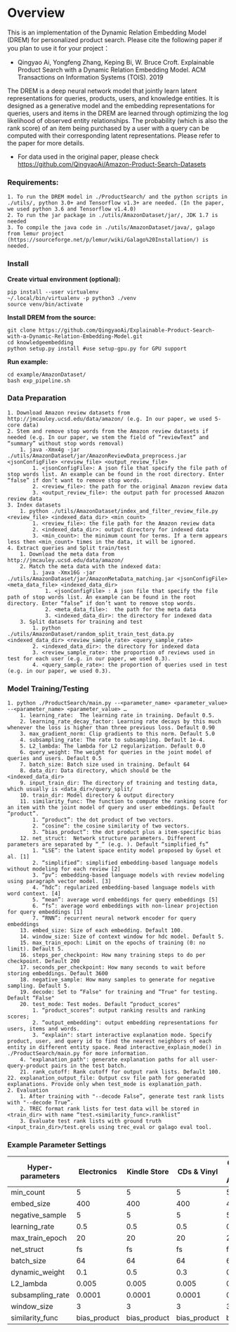 # Overview #
This is an implementation of the Dynamic Relation Embedding Model (DREM) for personalized product search. Please cite the following paper if you plan to use it for your project：
    
*	Qingyao Ai, Yongfeng Zhang, Keping Bi, W. Bruce Croft. Explainable Product Search with a Dynamic Relation Embedding Model. ACM Transactions on Information Systems (TOIS). 2019
    	
The DREM is a deep neural network model that jointly learn latent representations for queries, products, users, and knowledge entities. 
It is designed as a generative model and the embedding representations for queries, users and items in the DREM are learned through optimizing the log likelihood of observed entity relationships. 
The probability (which is also the rank score) of an item being purchased by a user with a query can be computed with their corresponding latent representations. 
Please refer to the paper for more details.

* For data used in the original paper, please check https://github.com/QingyaoAi/Amazon-Product-Search-Datasets

### Requirements: ###
    1. To run the DREM model in ./ProductSearch/ and the python scripts in ./utils/, python 3.0+ and Tensorflow v1.3+ are needed. (In the paper, we used python 3.6 and Tensorflow v1.4.0)
    2. To run the jar package in ./utils/AmazonDataset/jar/, JDK 1.7 is needed
    3. To compile the java code in ./utils/AmazonDataset/java/, galago from lemur project (https://sourceforge.net/p/lemur/wiki/Galago%20Installation/) is needed. 

### Install

**Create virtual environment (optional):**
```
pip install --user virtualenv
~/.local/bin/virtualenv -p python3 ./venv
source venv/bin/activate
```

**Install DREM from the source:**
```
git clone https://github.com/QingyaoAi/Explainable-Product-Search-with-a-Dynamic-Relation-Embedding-Model.git
cd knowledgeembedding
python setup.py install #use setup-gpu.py for GPU support
```

**Run example:**
```
cd example/AmazonDataset/
bash exp_pipeline.sh
```

### Data Preparation ###
    1. Download Amazon review datasets from http://jmcauley.ucsd.edu/data/amazon/ (e.g. In our paper, we used 5-core data)
    2. Stem and remove stop words from the Amazon review datasets if needed (e.g. In our paper, we stem the field of “reviewText” and “summary” without stop words removal)
        1. java -Xmx4g -jar ./utils/AmazonDataset/jar/AmazonReviewData_preprocess.jar <jsonConfigFile> <review_file> <output_review_file>
            1. <jsonConfigFile>: A json file that specify the file path of stop words list. An example can be found in the root directory. Enter “false” if don’t want to remove stop words. 
            2. <review_file>: the path for the original Amazon review data
            3. <output_review_file>: the output path for processed Amazon review data
    3. Index datasets
        1. python ./utils/AmazonDataset/index_and_filter_review_file.py <review_file> <indexed_data_dir> <min_count>
            1. <review_file>: the file path for the Amazon review data
            2. <indexed_data_dir>: output directory for indexed data
            3. <min_count>: the minimum count for terms. If a term appears less then <min_count> times in the data, it will be ignored.
    4. Extract queries and Split train/test
        1. Download the meta data from http://jmcauley.ucsd.edu/data/amazon/ 
        2. Match the meta data with the indexed data:
            1. java -Xmx16G -jar ./utils/AmazonDataset/jar/AmazonMetaData_matching.jar <jsonConfigFile> <meta_data_file> <indexed_data_dir>
                1. <jsonConfigFile> : A json file that specify the file path of stop words list. An example can be found in the root directory. Enter “false” if don’t want to remove stop words. 
                2. <meta_data_file>:  the path for the meta data
                3. <indexed_data_dir>: the directory for indexed data
        3. Split datasets for training and test
            1. python ./utils/AmazonDataset/random_split_train_test_data.py <indexed_data_dir> <review_sample_rate> <query_sample_rate>
            2. <indexed_data_dir>: the directory for indexed data
            3. <review_sample_rate>: the proportion of reviews used in test for each user (e.g. in our paper, we used 0.3).
            4. <query_sample_rate>: the proportion of queries used in test (e.g. in our paper, we used 0.3).

	

### Model Training/Testing ###
    1. python ./ProductSearch/main.py --<parameter_name> <parameter_value> --<parameter_name> <parameter_value> … 
        1. learning_rate:  The learning rate in training. Default 0.5.
        2. learning_rate_decay_factor: Learning rate decays by this much whenever the loss is higher than three previous loss. Default 0.90
        3. max_gradient_norm: Clip gradients to this norm. Default 5.0
        4. subsampling_rate: The rate to subsampling. Default 1e-4. 
        5. L2_lambda: The lambda for L2 regularization. Default 0.0
        6. query_weight: The weight for queries in the joint model of queries and users. Default 0.5
        7. batch_size: Batch size used in training. Default 64
        8. data_dir: Data directory, which should be the <indexed_data_dir>
        9. input_train_dir: The directory of training and testing data, which usually is <data_dir>/query_split/
        10. train_dir: Model directory & output directory
        11. similarity_func: The function to compute the ranking score for an item with the joint model of query and user embeddings. Default “product”.
            1. “product”: the dot product of two vectors.
            2. “cosine”: the cosine similarity of two vectors.
            3. “bias_product”: the dot product plus a item-specific bias
        12. net_struct:  Network structure parameters. Different parameters are separated by “_” (e.g. ). Default “simplified_fs”
            1. “LSE”: the latent space entity model proposed by Gysel et al. [1]
            2. “simplified”: simplified embedding-based language models without modeling for each review [2]
            3. “pv”: embedding-based language models with review modeling using paragraph vector model. [3]
            4. “hdc”: regularized embedding-based language models with word context. [4]
            5. “mean”: average word embeddings for query embeddings [5]
            6. “fs”: average word embeddings with non-linear projection for query embeddings [1]
            7. “RNN”: recurrent neural network encoder for query embeddings
        13. embed_size: Size of each embedding. Default 100.
        14. window_size: Size of context window for hdc model. Default 5.
        15. max_train_epoch: Limit on the epochs of training (0: no limit). Default 5.
        16. steps_per_checkpoint: How many training steps to do per checkpoint. Default 200
        17. seconds_per_checkpoint: How many seconds to wait before storing embeddings. Default 3600
        18. negative_sample: How many samples to generate for negative sampling. Default 5.
        19. decode: Set to “False" for training and “True" for testing. Default “False"
        20. test_mode: Test modes. Default “product_scores"
            1. “product_scores”: output ranking results and ranking scores; 
            2. “output_embedding": output embedding representations for users, items and words.
            3. “explain": start interactive explanation mode. Specify product, user, and query id to find the nearest neighbors of each entity in different entity space. Read interactive_explain_mode() in ./ProductSearch/main.py for more information.
	    4. "explanation_path": generate explanation paths for all user-query-product pairs in the test batch. 
        21. rank_cutoff: Rank cutoff for output rank lists. Default 100.
	22. explanation_output_file: Output csv file path for generated explanations. Provide only when test_mode is explanation_path.
    2. Evaluation
        1. After training with "--decode False”, generate test rank lists with "--decode True”.
        2. TREC format rank lists for test data will be stored in <train_dir> with name “test.<similarity_func>.ranklist”
        3. Evaluate test rank lists with ground truth <input_train_dir>/test.qrels using trec_eval or galago eval tool.

### Example Parameter Settings ###

| Hyper-parameters  | Electronics | Kindle Store | CDs & Vinyl | Cell Phones & Accessories |
| ------------- | ------------- | ------------- | ------------- | ------------- |
| min\_count | 5 | 5 | 5 | 5 |
| embed\_size  | 400 | 400 | 400 | 400 |
| negative\_sample  | 5 | 5 | 5 | 5 |
| learning\_rate | 0.5 | 0.5 | 0.5 | 0.5 |
| max\_train\_epoch | 20 | 20 | 20 | 20 |
| net\_struct | fs | fs | fs | fs |
| batch\_size | 64 | 64 | 64 | 64 |
| dynamic\_weight | 0.1 | 0.5 | 0.3 | 0.2 |
| L2\_lambda | 0.005 | 0.005 | 0.005 | 0.005 |
| subsampling\_rate  | 0.0001  | 0.0001  | 0.0001  | 0.0001  |
| window\_size  | 3 | 3 | 3 | 3 |
| similarity\_func | bias\_product | bias\_product | bias\_product | bias\_product |

